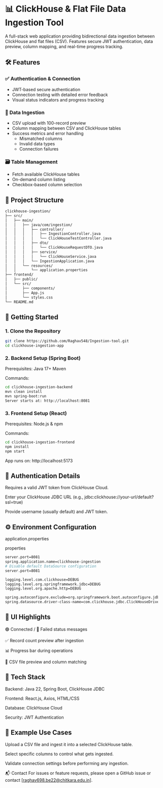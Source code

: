 # 📊 ClickHouse & Flat File Data Ingestion Tool

A full-stack web application providing bidirectional data ingestion between ClickHouse and flat files (CSV). Features secure JWT authentication, data preview, column mapping, and real-time progress tracking.

## 🛠️ Features

### ✅ Authentication & Connection
- JWT-based secure authentication
- Connection testing with detailed error feedback
- Visual status indicators and progress tracking

### 📂 Data Ingestion
- CSV upload with 100-record preview
- Column mapping between CSV and ClickHouse tables
- Success metrics and error handling
  - Mismatched columns
  - Invalid data types
  - Connection failures

### 🗃️ Table Management
- Fetch available ClickHouse tables
- On-demand column listing
- Checkbox-based column selection

## 📁 Project Structure

```bash
clickhouse-ingestion/
├── src/
│   ├── main/
│   │   ├── java/com/ingestion/
│   │   │   ├── controller/
│   │   │   │   ├── IngestionController.java
│   │   │   │   └── ClickHouseTestController.java
│   │   │   ├── dto/
│   │   │   │   └── ClickHouseRequestDTO.java
│   │   │   ├── service/
│   │   │   │   └── ClickHouseService.java
│   │   │   └── IngestionApplication.java
│   │   └── resources/
│   │       └── application.properties
├── frontend/
│   ├── public/
│   └── src/
│       ├── components/
│       ├── App.js
│       └── styles.css
└── README.md 
```

## 🚀 Getting Started
### 1. Clone the Repository
```bash
git clone https://github.com/Raghav548/Ingestion-tool.git
cd clickhouse-ingestion-app
```

### 2. Backend Setup (Spring Boot)
Prerequisites:
Java 17+
Maven

Commands:
```bash
cd clickhouse-ingestion-backend
mvn clean install
mvn spring-boot:run
Server starts at: http://localhost:8081
```

### 3. Frontend Setup (React)
Prerequisites:
Node.js & npm

Commands:
```bash
cd clickhouse-ingestion-frontend
npm install
npm start
```
App runs on: http://localhost:5173

## 🔐 Authentication Details
Requires a valid JWT token from ClickHouse Cloud.

Enter your ClickHouse JDBC URL (e.g., jdbc:clickhouse://your-url/default?ssl=true)

Provide username (usually default) and JWT token.

## ⚙️ Environment Configuration
application.properties

properties
```bash
server.port=8081
spring.application.name=clickhouse-ingestion
# Disable default DataSource configuration
server.port=8081

logging.level.com.clickhouse=DEBUG
logging.level.org.springframework.jdbc=DEBUG
logging.level.org.apache.http=DEBUG

spring.autoconfigure.exclude=org.springframework.boot.autoconfigure.jdbc.DataSourceAutoConfiguration
spring.datasource.driver-class-name=com.clickhouse.jdbc.ClickHouseDriver
```

## 📸 UI Highlights
🟢 Connected / 🔴 Failed status messages

✅ Record count preview after ingestion

📊 Progress bar during operations

🧾 CSV file preview and column matching

## 🧩 Tech Stack
Backend: Java 22, Spring Boot, ClickHouse JDBC

Frontend: React.js, Axios, HTML/CSS

Database: ClickHouse Cloud

Security: JWT Authentication

## 🧪 Example Use Cases
Upload a CSV file and ingest it into a selected ClickHouse table.

Select specific columns to control what gets ingested.

Validate connection settings before performing any ingestion.

📬 Contact
For issues or feature requests, please open a GitHub issue or contact [raghav698.be22@chitkara.edu.in].
